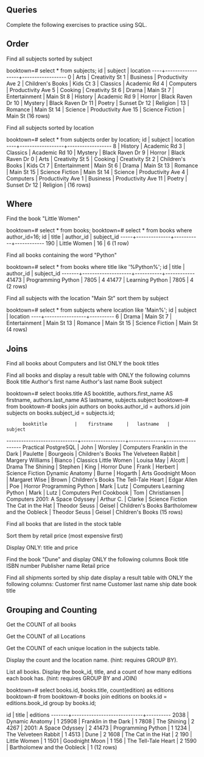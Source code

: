 ## Queries
Complete the following exercises to practice using SQL.

## Order
Find all subjects sorted by subject

booktown=# select * from subjects;
 id |     subject      |     location
----+------------------+------------------
  0 | Arts             | Creativity St
  1 | Business         | Productivity Ave
  2 | Children's Books | Kids Ct
  3 | Classics         | Academic Rd
  4 | Computers        | Productivity Ave
  5 | Cooking          | Creativity St
  6 | Drama            | Main St
  7 | Entertainment    | Main St
  8 | History          | Academic Rd
  9 | Horror           | Black Raven Dr
 10 | Mystery          | Black Raven Dr
 11 | Poetry           | Sunset Dr
 12 | Religion         |
 13 | Romance          | Main St
 14 | Science          | Productivity Ave
 15 | Science Fiction  | Main St
(16 rows)

Find all subjects sorted by location

booktown=# select * from subjects order by location;
 id |     subject      |     location
----+------------------+------------------
  8 | History          | Academic Rd
  3 | Classics         | Academic Rd
 10 | Mystery          | Black Raven Dr
  9 | Horror           | Black Raven Dr
  0 | Arts             | Creativity St
  5 | Cooking          | Creativity St
  2 | Children's Books | Kids Ct
  7 | Entertainment    | Main St
  6 | Drama            | Main St
 13 | Romance          | Main St
 15 | Science Fiction  | Main St
 14 | Science          | Productivity Ave
  4 | Computers        | Productivity Ave
  1 | Business         | Productivity Ave
 11 | Poetry           | Sunset Dr
 12 | Religion         |
(16 rows)

## Where
Find the book "Little Women"

booktown=# select * from books;
booktown=# select * from books where author_id=16;
 id  |    title     | author_id | subject_id
-----+--------------+-----------+------------
 190 | Little Women |        16 |          6
(1 row)

Find all books containing the word "Python"

booktown=# select * from books where title like '%Python%';
  id   |       title        | author_id | subject_id
-------+--------------------+-----------+------------
 41473 | Programming Python |      7805 |          4
 41477 | Learning Python    |      7805 |          4
(2 rows)

Find all subjects with the location "Main St" sort them by subject

booktown=# select * from subjects where location like 'Main%';
 id |     subject     | location
----+-----------------+----------
  6 | Drama           | Main St
  7 | Entertainment   | Main St
 13 | Romance         | Main St
 15 | Science Fiction | Main St
(4 rows)


## Joins
Find all books about Computers and list ONLY the book titles



Find all books and display a result table with ONLY the following columns
Book title
Author's first name
Author's last name
Book subject

booktown=# select books.title AS booktitle, authors.first_name AS firstname, authors.last_name AS lastname, subjects.subject
booktown-# from
booktown-# books join authors on books.author_id = authors.id join subjects on books.subject_id = subjects.id;

          booktitle          |    firstname     |   lastname   |     subject
-----------------------------+------------------+--------------+------------------
 Practical PostgreSQL        | John             | Worsley      | Computers
 Franklin in the Dark        | Paulette         | Bourgeois    | Children's Books
 The Velveteen Rabbit        | Margery Williams | Bianco       | Classics
 Little Women                | Louisa May       | Alcott       | Drama
 The Shining                 | Stephen          | King         | Horror
 Dune                        | Frank            | Herbert      | Science Fiction
 Dynamic Anatomy             | Burne            | Hogarth      | Arts
 Goodnight Moon              | Margaret Wise    | Brown        | Children's Books
 The Tell-Tale Heart         | Edgar Allen      | Poe          | Horror
 Programming Python          | Mark             | Lutz         | Computers
 Learning Python             | Mark             | Lutz         | Computers
 Perl Cookbook               | Tom              | Christiansen | Computers
 2001: A Space Odyssey       | Arthur C.        | Clarke       | Science Fiction
 The Cat in the Hat          | Theodor Seuss    | Geisel       | Children's Books
 Bartholomew and the Oobleck | Theodor Seuss    | Geisel       | Children's Books
(15 rows)

Find all books that are listed in the stock table

Sort them by retail price (most expensive first)

Display ONLY: title and price

Find the book "Dune" and display ONLY the following columns
Book title
ISBN number
Publisher name
Retail price

Find all shipments sorted by ship date display a result table with ONLY the following columns:
Customer first name
Customer last name
ship date
book title

## Grouping and Counting
Get the COUNT of all books

Get the COUNT of all Locations

Get the COUNT of each unique location in the subjects table. 

Display the count and the location name. (hint: requires GROUP BY).

List all books. Display the book_id, title, and a count of how many editions each book has. (hint: requires GROUP BY and JOIN)

booktown=# select books.id, books.title, count(edition) as editions
booktown-# from
booktown-# books join editions on books.id = editions.book_id group by books.id;

  id   |            title            | editions
-------+-----------------------------+----------
  2038 | Dynamic Anatomy             |        1
 25908 | Franklin in the Dark        |        1
  7808 | The Shining                 |        2
  4267 | 2001: A Space Odyssey       |        2
 41473 | Programming Python          |        1
  1234 | The Velveteen Rabbit        |        1
  4513 | Dune                        |        2
  1608 | The Cat in the Hat          |        2
   190 | Little Women                |        1
  1501 | Goodnight Moon              |        1
   156 | The Tell-Tale Heart         |        2
  1590 | Bartholomew and the Oobleck |        1
(12 rows)